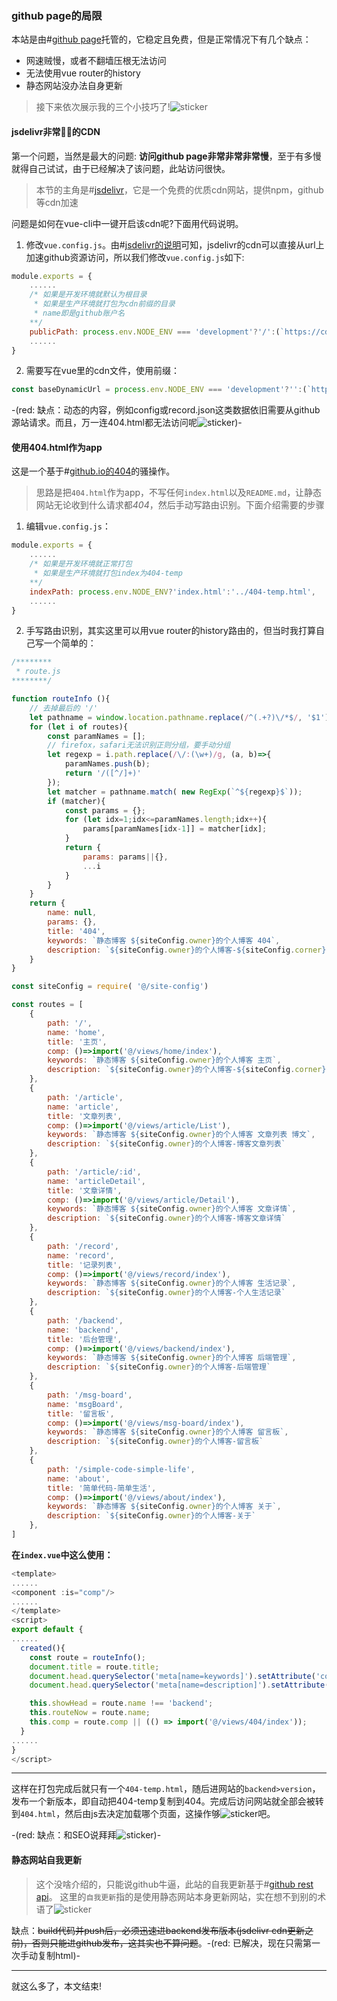### github page的局限
本站是由#[github page](https://github.io)托管的，它稳定且免费，但是正常情况下有几个缺点：

* 网速贼慢，或者不翻墙压根无法访问
* 无法使用vue router的history
* 静态网站没办法自身更新

> 接下来依次展示我的三个小技巧了!![sticker](yellow-face/59)

#### jsdelivr非常🐂🍺的CDN
第一个问题，当然是最大的问题: **访问github page非常非常非常慢**，至于有多慢就得自己试试，由于已经解决了该问题，此站访问很快。

> 本节的主角是#[jsdelivr](https://www.jsdelivr.com/)，它是一个免费的优质cdn网站，提供npm，github等cdn加速

问题是如何在vue-cli中一键开启该cdn呢?下面用代码说明。

1. 修改`vue.config.js`。由#[jsdelivr的说明](https://www.jsdelivr.com/?docs=gh)可知，jsdelivr的cdn可以直接从url上加速github资源访问，所以我们修改`vue.config.js`如下:
```javascript
module.exports = {
    ......
    /* 如果是开发环境就默认为根目录
     * 如果是生产环境就打包为cdn前缀的目录
     * name即是github账户名
    **/
    publicPath: process.env.NODE_ENV === 'development'?'/':(`https://cdn.jsdelivr.net/gh/${name}/${name}.github.io@latest/dist`),
    ......
}
```
2. 需要写在vue里的cdn文件，使用前缀：
```javascript
const baseDynamicUrl = process.env.NODE_ENV === 'development'?'':(`https://cdn.jsdelivr.net/gh/${name}/${repo}@latest/${your directory}`)
```
-(red: 缺点：动态的内容，例如config或record.json这类数据依旧需要从github源站请求。而且，万一连404.html都无法访问呢![sticker](aru/45))-

#### 使用404.html作为app
这是一个基于#[github.io的404](https://docs.github.com/en/free-pro-team@latest/github/working-with-github-pages/creating-a-custom-404-page-for-your-github-pages-site)的骚操作。

> 思路是把`404.html`作为app，不写任何`index.html`以及`README.md`，让静态网站无论收到什么请求都*404*，然后手动写路由识别。下面介绍需要的步骤

1. 编辑`vue.config.js`：
```js
module.exports = {
    ......
    /* 如果是开发环境就正常打包
     * 如果是生产环境就打包index为404-temp
    **/
    indexPath: process.env.NODE_ENV?'index.html':'../404-temp.html',
    ......
}
```

2. 手写路由识别，其实这里可以用vue router的history路由的，但当时我打算自己写一个简单的：
```js
/********
 * route.js
********/

function routeInfo (){
    // 去掉最后的 '/'
    let pathname = window.location.pathname.replace(/^(.+?)\/*$/, '$1');
    for (let i of routes){
        const paramNames = [];
        // firefox，safari无法识别正则分组，要手动分组
        let regexp = i.path.replace(/\/:(\w+)/g, (a, b)=>{
            paramNames.push(b);
            return '/([^/]+)'
        });
        let matcher = pathname.match( new RegExp(`^${regexp}$`));
        if (matcher){
            const params = {};
            for (let idx=1;idx<=paramNames.length;idx++){
                params[paramNames[idx-1]] = matcher[idx];
            }
            return {
                params: params||{},
                ...i
            }
        }
    }
    return {
        name: null,
        params: {},
        title: '404',
        keywords: `静态博客 ${siteConfig.owner}的个人博客 404`,
        description: `${siteConfig.owner}的个人博客-${siteConfig.corner}`
    }
}

const siteConfig = require( '@/site-config')

const routes = [
    {
        path: '/',
        name: 'home',
        title: '主页',
        comp: ()=>import('@/views/home/index'),
        keywords: `静态博客 ${siteConfig.owner}的个人博客 主页`,
        description: `${siteConfig.owner}的个人博客-${siteConfig.corner}`
    },
    {
        path: '/article',
        name: 'article',
        title: '文章列表',
        comp: ()=>import('@/views/article/List'),
        keywords: `静态博客 ${siteConfig.owner}的个人博客 文章列表 博文`,
        description: `${siteConfig.owner}的个人博客-博客文章列表`
    },
    {
        path: '/article/:id',
        name: 'articleDetail',
        title: '文章详情',
        comp: ()=>import('@/views/article/Detail'),
        keywords: `静态博客 ${siteConfig.owner}的个人博客 文章详情`,
        description: `${siteConfig.owner}的个人博客-博客文章详情`
    },
    {
        path: '/record',
        name: 'record',
        title: '记录列表',
        comp: ()=>import('@/views/record/index'),
        keywords: `静态博客 ${siteConfig.owner}的个人博客 生活记录`,
        description: `${siteConfig.owner}的个人博客-个人生活记录`
    },
    {
        path: '/backend',
        name: 'backend',
        title: '后台管理',
        comp: ()=>import('@/views/backend/index'),
        keywords: `静态博客 ${siteConfig.owner}的个人博客 后端管理`,
        description: `${siteConfig.owner}的个人博客-后端管理`
    },
    {
        path: '/msg-board',
        name: 'msgBoard',
        title: '留言板',
        comp: ()=>import('@/views/msg-board/index'),
        keywords: `静态博客 ${siteConfig.owner}的个人博客 留言板`,
        description: `${siteConfig.owner}的个人博客-留言板`
    },
    {
        path: '/simple-code-simple-life',
        name: 'about',
        title: '简单代码-简单生活',
        comp: ()=>import('@/views/about/index'),
        keywords: `静态博客 ${siteConfig.owner}的个人博客 关于`,
        description: `${siteConfig.owner}的个人博客-关于`
    },
]

```
**在`index.vue`中这么使用：**
```js
<template>
......
<component :is="comp"/>
......
</template>
<script>
export default {
......
  created(){
    const route = routeInfo();
    document.title = route.title;
    document.head.querySelector('meta[name=keywords]').setAttribute('content', route.keywords);
    document.head.querySelector('meta[name=description]').setAttribute('description', route.keywords);

    this.showHead = route.name !== 'backend';
    this.routeNow = route.name;
    this.comp = route.comp || (() => import('@/views/404/index'));
  }
......
}
</script>
```
---
这样在打包完成后就只有一个`404-temp.html`，随后进网站的`backend>version`，发布一个新版本，即自动把404-temp复制到404。完成后访问网站就全部会被转到`404.html`，然后由js去决定加载哪个页面，这操作够![sticker](aru/79)吧。

-(red: 缺点：和SEO说拜拜![sticker](yellow-face/48))-
#### 静态网站自我更新

> 这个没啥介绍的，只能说github牛逼，此站的自我更新基于#[github rest api](https://developer.github.com/)。
> 这里的`自我更新`指的是使用静态网站本身更新网站，实在想不到别的术语了![sticker](yellow-face/45)

缺点：~~build代码并push后，必须迅速进backend发布版本(jsdelivr cdn更新之前)，否则只能进github发布，这其实也不算问题~~。-(red: 已解决，现在只需第一次手动复制html)-

---

就这么多了，本文结束!